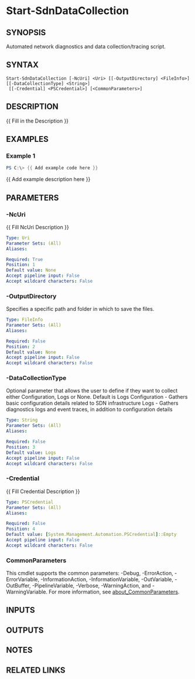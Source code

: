 # Start-SdnDataCollection

## SYNOPSIS
Automated network diagnostics and data collection/tracing script.

## SYNTAX

```
Start-SdnDataCollection [-NcUri] <Uri> [[-OutputDirectory] <FileInfo>] [[-DataCollectionType] <String>]
 [[-Credential] <PSCredential>] [<CommonParameters>]
```

## DESCRIPTION
{{ Fill in the Description }}

## EXAMPLES

### Example 1
```powershell
PS C:\> {{ Add example code here }}
```

{{ Add example description here }}

## PARAMETERS

### -NcUri
{{ Fill NcUri Description }}

```yaml
Type: Uri
Parameter Sets: (All)
Aliases:

Required: True
Position: 1
Default value: None
Accept pipeline input: False
Accept wildcard characters: False
```

### -OutputDirectory
Specifies a specific path and folder in which to save the files.

```yaml
Type: FileInfo
Parameter Sets: (All)
Aliases:

Required: False
Position: 2
Default value: None
Accept pipeline input: False
Accept wildcard characters: False
```

### -DataCollectionType
Optional parameter that allows the user to define if they want to collect either Configuration, Logs or None.
Default is Logs
    Configuration - Gathers basic configuration details related to SDN infrastructure
    Logs - Gathers diagnostics logs and event traces, in addition to configuration details

```yaml
Type: String
Parameter Sets: (All)
Aliases:

Required: False
Position: 3
Default value: Logs
Accept pipeline input: False
Accept wildcard characters: False
```

### -Credential
{{ Fill Credential Description }}

```yaml
Type: PSCredential
Parameter Sets: (All)
Aliases:

Required: False
Position: 4
Default value: [System.Management.Automation.PSCredential]::Empty
Accept pipeline input: False
Accept wildcard characters: False
```

### CommonParameters
This cmdlet supports the common parameters: -Debug, -ErrorAction, -ErrorVariable, -InformationAction, -InformationVariable, -OutVariable, -OutBuffer, -PipelineVariable, -Verbose, -WarningAction, and -WarningVariable. For more information, see [about_CommonParameters](http://go.microsoft.com/fwlink/?LinkID=113216).

## INPUTS

## OUTPUTS

## NOTES

## RELATED LINKS
